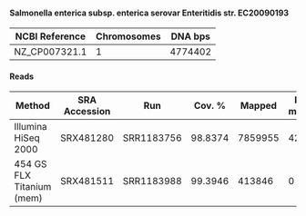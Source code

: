 #### Salmonella enterica subsp. enterica serovar Enteritidis str. EC20090193

| NCBI Reference | Chromosomes | DNA bps |
|----------------|-------------|---------|
| NZ_CP007321.1  |           1 | 4774402 |

#### Reads

|           Method          | SRA Accession |    Run     |  Cov. % |  Mapped | Half-mapped | Unmapped |  Length | Paired? | SNPs |
|---------------------------|---------------|------------|---------|---------|-------------|----------|---------|---------|------|
| Illumina HiSeq 2000       | SRX481280     | SRR1183756 | 98.8374 | 7859955 |       42527 |    13812 | 101     | Y       |      |
| 454 GS FLX Titanium (mem) | SRX481511     | SRR1183988 | 99.3946 |  413846 |           0 |      366 | 30-1597 | N       |    7 |

